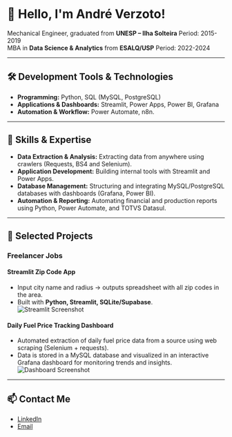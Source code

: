 # 👋 Hello, I'm André Verzoto!

Mechanical Engineer, graduated from **UNESP – Ilha Solteira**  Period: 2015-2019  
MBA in **Data Science & Analytics** from **ESALQ/USP**  Period: 2022-2024

---

## 🛠️ Development Tools & Technologies
- **Programming:** Python, SQL (MySQL, PostgreSQL)  
- **Applications & Dashboards:** Streamlit, Power Apps, Power BI, Grafana   
- **Automation & Workflow:** Power Automate, n8n.

---

## 🧰 Skills & Expertise
- **Data Extraction & Analysis:** Extracting data from anywhere using crawlers (Requests, BS4 and Selenium).  
- **Application Development:** Building internal tools with Streamlit and Power Apps.  
- **Database Management:** Structuring and integrating MySQL/PostgreSQL databases with dashboards (Grafana, Power BI).  
- **Automation & Reporting:** Automating financial and production reports using Python, Power Automate, and TOTVS Datasul.  

---

## 💼 Selected Projects

### Freelancer Jobs

#### Streamlit Zip Code App
- Input city name and radius → outputs spreadsheet with all zip codes in the area.  
- Built with **Python, Streamlit, SQLite/Supabase**.  
![Streamlit Screenshot](link_da_imagem_aqui)

#### Daily Fuel Price Tracking Dashboard
- Automated extraction of daily fuel price data from a source using web scraping (Selenium + requests).   
- Data is stored in a MySQL database and visualized in an interactive Grafana dashboard for monitoring trends and insights.   
![Dashboard Screenshot](link_da_imagem_aqui)

---

## 📫 Contact Me
- [LinkedIn]([link_linkedin](https://www.linkedin.com/in/andre-verzoto/))  
- [Email](mailto:averzoto@gmail.com)  


